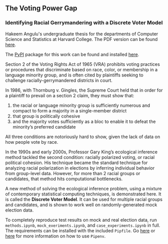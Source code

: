## The Voting Power Gap
### Identifying Racial Gerrymandering with a Discrete Voter Model

Hakeem Angulu's undergraduate thesis for the departments of Computer Science and Statistics at Harvard College. The PDF version can be found [here](writing/thesis.pdf).

The [PyPI](https://pypi.org/) package for this work can be found and installed [here](https://github.com/hangulu/dvm).

Section 2 of the Voting Rights Act of 1965 (VRA) prohibits voting practices or procedures that discriminate based on race, color, or membership in a language minority group, and is often cited by plaintiffs seeking to challenge racially-gerrymandered districts in court.

In 1986, with Thornburg v. Gingles, the Supreme Court held that in order for a plaintiff to prevail on a section 2 claim, they must show that:

1. the racial or language minority group is sufficiently numerous and compact to form a majority in a single-member district
2. that group is politically cohesive
3. and the majority votes sufficiently as a bloc to enable it to defeat the minority’s preferred candidate

All three conditions are notoriously hard to show, given the lack of data on how people vote by race.

In the 1990s and early 2000s, Professor Gary King’s ecological inference method tackled the second condition: racially polarized voting, or racial political cohesion. His technique became the standard technique for analyzing racial polarization in elections by inferring individual behavior from group-level data. However, for more than 2 racial groups or candidates, that method hits computational bottlenecks.

A new method of solving the ecological inference problem, using a mixture of contemporary statistical computing techniques, is demonstrated here. It is called the **Discrete Voter Model**. It can be used for multiple racial groups and candidates, and is shown to work well on randomly-generated mock election data.

To completely reproduce test results on mock and real election data, run `methods.ipynb`, `mock_exeriments.ipynb`, and `case_experiments.ipynb` in full. The requirements can be installed with the included `Pipfile`. Go [here](https://realpython.com/pipenv-guide/) or [here](https://pipenv.kennethreitz.org/en/latest/) for more information on how to use `Pipenv`.
